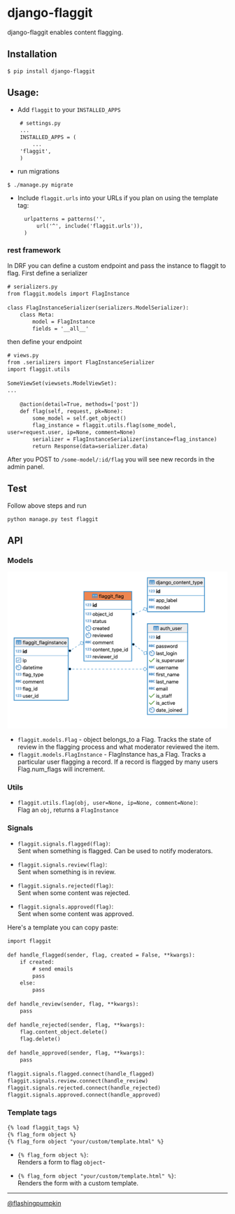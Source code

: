 # django-flaggit

django-flaggit enables content flagging.

## Installation

    $ pip install django-flaggit
	
## Usage:

* Add `flaggit` to your `INSTALLED_APPS`
```
    # settings.py
    ...
    INSTALLED_APPS = (
        ...
	'flaggit',
    )
```
* run migrations
```
$ ./manage.py migrate
```
* Include `flaggit.urls` into your URLs if you plan on using the template
  tag:

		urlpatterns = patterns('',
			url('^', include('flaggit.urls')),
		)
### rest framework
In DRF you can define a custom endpoint and pass the instance to flaggit to flag. First define a serializer
```
# serializers.py
from flaggit.models import FlagInstance

class FlagInstanceSerializer(serializers.ModelSerializer):
    class Meta:
        model = FlagInstance
        fields = '__all__'
```
then define your endpoint
```
# views.py
from .serializers import FlagInstanceSerializer
import flaggit.utils

SomeViewSet(viewsets.ModelViewSet):
...

    @action(detail=True, methods=['post'])
    def flag(self, request, pk=None):
        some_model = self.get_object()
        flag_instance = flaggit.utils.flag(some_model, user=request.user, ip=None, comment=None)
        serializer = FlagInstanceSerializer(instance=flag_instance)
        return Response(data=serializer.data)
```
After you POST to `/some-model/:id/flag` you will see new records in the admin panel.

## Test

Follow above steps and run

	python manage.py test flaggit
	

## API

### Models
![data model](./data-model.png)
* `flaggit.models.Flag` - object belongs_to a Flag. Tracks the state of review in the flagging process and what moderator reviewed the item.
* `flaggit.models.FlagInstance` - FlagInstance has_a Flag. Tracks a particular user flagging a record. If a record is flagged by many users Flag.num_flags will increment.


### Utils

* `flaggit.utils.flag(obj, user=None, ip=None, comment=None)`:  
  Flag an `obj`, returns a `FlagInstance`

### Signals

* `flaggit.signals.flagged(flag)`:  
  Sent when something is flagged. Can be used to notify moderators.

* `flaggit.signals.review(flag)`:  
  Sent when something is in review.

* `flaggit.signals.rejected(flag)`:  
  Sent when some content was rejected.

* `flaggit.signals.approved(flag)`:  
  Sent when some content was approved.

Here's a template you can copy paste:

	import flaggit

	def handle_flagged(sender, flag, created = False, **kwargs):
		if created:
			# send emails
			pass
		else:
			pass
	
	def handle_review(sender, flag, **kwargs):
		pass
		
	def handle_rejected(sender, flag, **kwargs):
		flag.content_object.delete()
		flag.delete()
	
	def handle_approved(sender, flag, **kwargs):
		pass
	
	flaggit.signals.flagged.connect(handle_flagged)
	flaggit.signals.review.connect(handle_review)
	flaggit.signals.rejected.connect(handle_rejected)
	flaggit.signals.approved.connect(handle_approved)

### Template tags

	{% load flaggit_tags %}
	{% flag_form object %}
	{% flag_form object "your/custom/template.html" %}

* `{% flag_form object %}`:  
  Renders a form to flag `object`-

* `{% flag_form object "your/custom/template.html" %}`:  
  Renders the form with a custom template.

------------- 
  
[@flashingpumpkin](http://twitter.com/flashingpumpkin)
